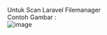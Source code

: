 Untuk Scan Laravel Filemanager
<br>
Contoh Gambar :
<br>
![image](https://github.com/IEKKUDA6Gox/lara-regist/assets/155371700/216153a4-a6ed-4dc2-85d3-a33b403d5a08)

